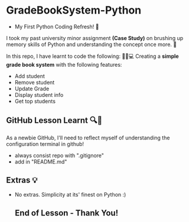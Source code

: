 # GradeBookSystem-Python
- My First Python Coding Refresh! 🌿

I took my past university minor assignment **(Case Study)** on brushing up memory skills of Python and understanding the concept once more. 💫

In this repo, I have learnt to code the following: 👩‍🎓💻
Creating a **simple grade book system** with the following features:
- Add student
- Remove student
- Update Grade
- Display student info
- Get top students


## GitHub Lesson Learnt 🔍📝 ## 
As a newbie GitHub, I'll need to reflect myself of understanding the configuration terminal in github!
- always consist repo with ".gitignore"
- add in "README.md"

## Extras 💡 ##
- No extras. Simplicity at its' finest on Python :)

  ## End of Lesson - Thank You! ##
